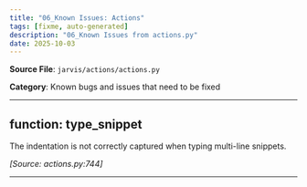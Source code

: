 ```yaml
---
title: "06_Known Issues: Actions"
tags: [fixme, auto-generated]
description: "06_Known Issues from actions.py"
date: 2025-10-03
---
```


**Source File**: `jarvis/actions/actions.py`

**Category**: Known bugs and issues that need to be fixed

---

## function: type_snippet

<a id="function:-type_snippet-1"></a>

The indentation is not correctly captured when typing multi-line snippets.

*[Source: actions.py:744]*

---
